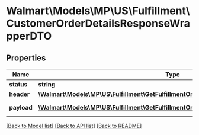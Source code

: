 # Walmart\Models\MP\US\Fulfillment\CustomerOrderDetailsResponseWrapperDTO

## Properties

Name | Type | Description | Notes
------------ | ------------- | ------------- | -------------
**status** | **string** | status | [optional]
**header** | [**\Walmart\Models\MP\US\Fulfillment\GetFulfillmentOrdersStatus200ResponseHeader**](GetFulfillmentOrdersStatus200ResponseHeader.md) |  | [optional]
**payload** | [**\Walmart\Models\MP\US\Fulfillment\GetFulfillmentOrdersStatus200ResponsePayloadInner[]**](GetFulfillmentOrdersStatus200ResponsePayloadInner.md) | Order details | [optional]


[[Back to Model list]](./) [[Back to API list]](../../../../../README.md#supported-apis) [[Back to README]](../../../../../README.md)
